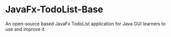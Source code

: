 # JavaFx-TodoList-Base
 An open-source based JavaFx TodoList application for Java GUI learners to use and improve it.
